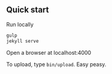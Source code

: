 ## Quick start

Run locally
```bash
gulp
jekyll serve
```

Open a browser at localhost:4000

To upload, type `bin/upload`. Easy peasy.